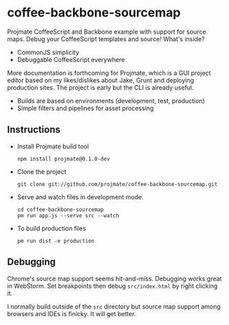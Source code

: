 # coffee-backbone-sourcemap

Projmate CoffeeScript and Backbone example with support for source maps.
Debug your CoffeeScript templates and source! What's inside?

* CommonJS simplicity
* Debuggable CoffeeScript everywhere


More documentation is forthcoming for Projmate, which is a GUI project editor
based on my likes/dislikes about Jake, Grunt and deploying production sites.
The project is early but the CLI is already useful.

* Builds are based on environments (development, test, production)
* Simple filters and pipelines for asset processing


## Instructions

*   Install Projmate build tool

        npm install projmate@0.1.0-dev

*   Clone the project

        git clone git://github.com/projmate/coffee-backbone-sourcemap.git

*   Serve and watch files in development mode.

        cd coffee-backbone-sourcemap
        pm run app.js --serve src --watch

*   To build production files

        pm run dist -e production


## Debugging

Chrome's source map support seems hit-and-miss. Debugging works great in
WebStorm. Set breakpoints then debug `src/index.html` by right clicking it.

I normally build outside of the `src` directory but source map support among
browsers and IDEs is finicky. It will get better.


